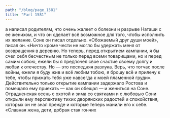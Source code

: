 ```yaml
---
path: "/blog/page_1581"
title: "Part 1581"
---
```


а написал родителям, что очень жалеет о болезни и разрыве Наташи с ее женихом, и что он сделает всё возможное для того, чтобы исполнить их желание. Соне он писал отдельно.
«Обожаемый друг души моей», писал он. «Ничто кроме чести не могло бы удержать меня от возвращения в деревню. Но теперь, перед открытием кампании, я бы счел себя бесчестным не только перед всеми товарищами, но и перед самим собою, ежели бы я предпочел свое счастие своему долгу и любви к отечеству. Но — это последняя разлука. Верь, что тотчас после войны, ежели я буду жив и всё любим тобою, я брошу всё и прилечу к тебе, чтобы прижать тебя уже навсегда к моей пламенной груди».
Действительно только открытие кампании задержало Ростова и помещало ему приехать — как он обещал — и жениться на Соне. Отрадненская осень с охотой и зима со святками и с любовью Сони открыли ему перспективу тихих дворянских радостей и спокойствия, которых он не знал прежде и которые теперь манили его к себе. «Славная жена, дети, добрая стая гончих

